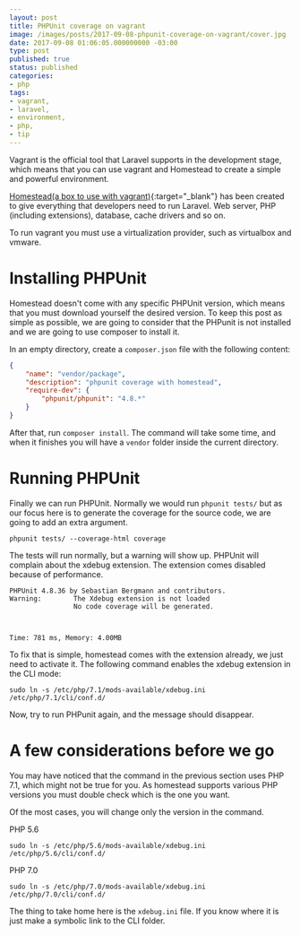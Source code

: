 ```yaml
---
layout: post
title: PHPUnit coverage on vagrant
image: /images/posts/2017-09-08-phpunit-coverage-on-vagrant/cover.jpg
date: 2017-09-08 01:06:05.000000000 -03:00
type: post
published: true
status: published
categories:
- php
tags:
- vagrant,
- laravel,
- environment,
- php,
- tip
---
```


Vagrant is the official tool that Laravel supports in the development stage, 
which means that you can use vagrant and Homestead to create a simple and 
powerful environment.

[Homestead(a box to use with vagrant)](https://github.com/laravel/homestead){:target="_blank"} has
 been created to give everything that developers need to run Laravel. Web server, 
 PHP (including extensions), database, cache drivers and so on.

To run vagrant you must use a virtualization provider, such as virtualbox and
vmware.

# Installing PHPUnit

Homestead doesn't come with any specific PHPUnit version, which means that
you must download yourself the desired version. To keep this post as simple
as possible, we are going to consider that the PHPunit is not installed and we are going to use
composer to install it.

In an empty directory, create a `composer.json` file with the following content:

```json
{
    "name": "vendor/package",
    "description": "phpunit coverage with homestead",
    "require-dev": {
        "phpunit/phpunit": "4.8.*"
    }
}
```

After that, run `composer install`. The command will take some time, and
when it finishes you will have a  `vendor` folder inside the current directory.

# Running PHPUnit

Finally we can run PHPUnit. Normally we would run `phpunit tests/` but
as our focus here is to generate the coverage for the source code, we are
going to add an extra argument.

```
phpunit tests/ --coverage-html coverage
```

The tests will run normally, but a warning will show up. PHPUnit will complain
about the xdebug extension. The extension comes disabled because of performance.

```
PHPUnit 4.8.36 by Sebastian Bergmann and contributors.
Warning:        The Xdebug extension is not loaded
                No code coverage will be generated.



Time: 781 ms, Memory: 4.00MB
```

To fix that is simple, homestead comes with the extension already, we just 
need to activate it. The following command enables the xdebug extension
in the CLI mode:

```
sudo ln -s /etc/php/7.1/mods-available/xdebug.ini /etc/php/7.1/cli/conf.d/
```

Now, try to run PHPunit again, and the message should disappear. 

# A few considerations before we go

You may have noticed that the command in the previous section uses PHP 7.1,
which might not be true for you. As homestead supports various PHP versions
you must double check which is the one you want.

Of the most cases, you will change only the version in the command.

PHP 5.6
```
sudo ln -s /etc/php/5.6/mods-available/xdebug.ini /etc/php/5.6/cli/conf.d/
```

PHP 7.0
```
sudo ln -s /etc/php/7.0/mods-available/xdebug.ini /etc/php/7.0/cli/conf.d/
```

The thing to take home here is the `xdebug.ini` file. If you know where it is
just make a symbolic link to the CLI folder.